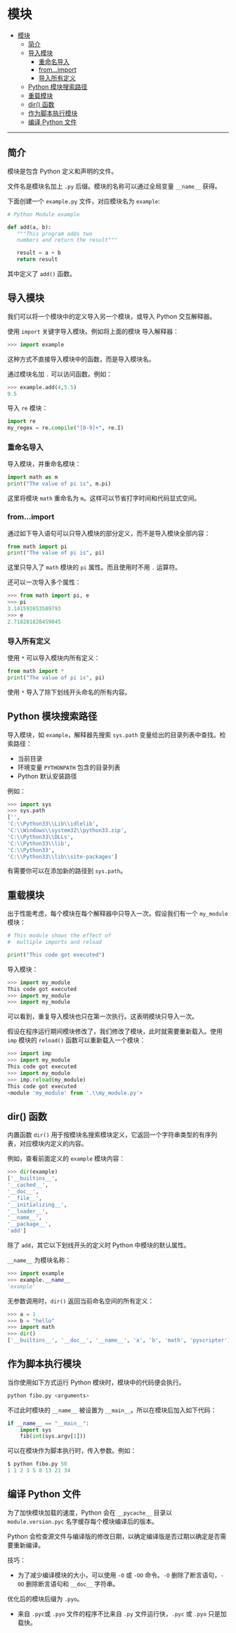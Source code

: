 # 模块

- [模块](#模块)
  - [简介](#简介)
  - [导入模块](#导入模块)
    - [重命名导入](#重命名导入)
    - [from...import](#fromimport)
    - [导入所有定义](#导入所有定义)
  - [Python 模块搜索路径](#python-模块搜索路径)
  - [重载模块](#重载模块)
  - [dir() 函数](#dir-函数)
  - [作为脚本执行模块](#作为脚本执行模块)
  - [编译 Python 文件](#编译-python-文件)

***

## 简介

模块是包含 Python 定义和声明的文件。

文件名是模块名加上 `.py` 后缀。模块的名称可以通过全局变量 `__name__` 获得。

下面创建一个 `example.py` 文件，对应模块名为 `example`:

```py
# Python Module example

def add(a, b):
   """This program adds two
   numbers and return the result"""

   result = a + b
   return result
```

其中定义了 `add()` 函数。

## 导入模块

我们可以将一个模块中的定义导入另一个模块，或导入 Python 交互解释器。

使用 `import` 关键字导入模块。例如将上面的模块 导入解释器：

```py
>>> import example
```

这种方式不直接导入模块中的函数，而是导入模块名。

通过模块名加 `.` 可以访问函数。例如：

```py
>>> example.add(4,5.5)
9.5
```

导入 `re` 模块：

```py
import re
my_regex = re.compile("[0-9]+", re.I)
```

### 重命名导入

导入模块，并重命名模块：

```py
import math as m
print("The value of pi is", m.pi)
```

这里将模块 `math` 重命名为 `m`。这样可以节省打字时间和代码显式空间。

### from...import

通过如下导入语句可以只导入模块的部分定义，而不是导入模块全部内容：

```py
from math import pi
print("The value of pi is", pi)
```

这里只导入了 `math` 模块的 `pi` 属性。而且使用时不用 `.` 运算符。

还可以一次导入多个属性：

```py
>>> from math import pi, e
>>> pi
3.141592653589793
>>> e
2.718281828459045
```

### 导入所有定义

使用 `*` 可以导入模块内所有定义：

```py
from math import *
print("The value of pi is", pi)
```

使用 `*` 导入了除下划线开头命名的所有内容。

## Python 模块搜索路径

导入模块，如 `example`，解释器先搜索 `sys.path` 变量给出的目录列表中查找。检索路径：

- 当前目录
- 环境变量 `PYTHONPATH` 包含的目录列表
- Python 默认安装路径

例如：

```py
>>> import sys
>>> sys.path
['',
'C:\\Python33\\Lib\\idlelib',
'C:\\Windows\\system32\\python33.zip',
'C:\\Python33\\DLLs',
'C:\\Python33\\lib',
'C:\\Python33',
'C:\\Python33\\lib\\site-packages']
```

有需要你可以在添加新的路径到 `sys.path`。

## 重载模块

出于性能考虑，每个模块在每个解释器中只导入一次。假设我们有一个 `my_module` 模块：

```py
# This module shows the effect of
#  multiple imports and reload

print("This code got executed")
```

导入模块：

```py
>>> import my_module
This code got executed
>>> import my_module
>>> import my_module
```

可以看到，重复导入模块也只在第一次执行。这表明模块只导入一次。

假设在程序运行期间模块修改了，我们修改了模块，此时就需要重新载入。使用 `imp` 模块的 `reload()` 函数可以重新载入一个模块：

```py
>>> import imp
>>> import my_module
This code got executed
>>> import my_module
>>> imp.reload(my_module)
This code got executed
<module 'my_module' from '.\\my_module.py'>
```

## dir() 函数

内置函数 `dir()` 用于按模块名搜索模块定义，它返回一个字符串类型的有序列表，对应模块内定义的内容。

例如，查看前面定义的 `example` 模块内容：

```py
>>> dir(example)
['__builtins__',
'__cached__',
'__doc__',
'__file__',
'__initializing__',
'__loader__',
'__name__',
'__package__',
'add']
```

除了 `add`，其它以下划线开头的定义时 Python 中模块的默认属性。

`__name__` 为模块名称：

```py
>>> import example
>>> example.__name__
'example'
```

无参数调用时，`dir()` 返回当前命名空间的所有定义：

```py
>>> a = 1
>>> b = "hello"
>>> import math
>>> dir()
['__builtins__', '__doc__', '__name__', 'a', 'b', 'math', 'pyscripter']
```

## 作为脚本执行模块

当你使用如下方式运行 Python 模块时，模块中的代码便会执行。

```py
python fibo.py <arguments>
```

不过此时模块的 `__name__` 被设置为 `__main__`。所以在模块后加入如下代码：

```py
if __name__ == "__main__":
    import sys
    fib(int(sys.argv[1]))
```

可以在模块作为脚本执行时，传入参数。例如：

```py
$ python fibo.py 50
1 1 2 3 5 8 13 21 34
```

## 编译 Python 文件

为了加快模块加载的速度，Python 会在 `__pycache__` 目录以 `module.version.pyc` 名字缓存每个模块编译后的版本。

Python 会检查源文件与编译版的修改日期，以确定编译版是否过期以确定是否需要重新编译。

技巧：

- 为了减少编译模块的大小，可以使用 `-O` 或 `-OO` 命令。`-O` 删除了断言语句，`-OO` 删除断言语句和 `__doc__` 字符串。

优化后的模块后缀为 `.pyo`。

- 来自 `.pyc`或 `.pyo` 文件的程序不比来自 `.py` 文件运行快，`.pyc` 或 `.pyo` 只是加载快。
